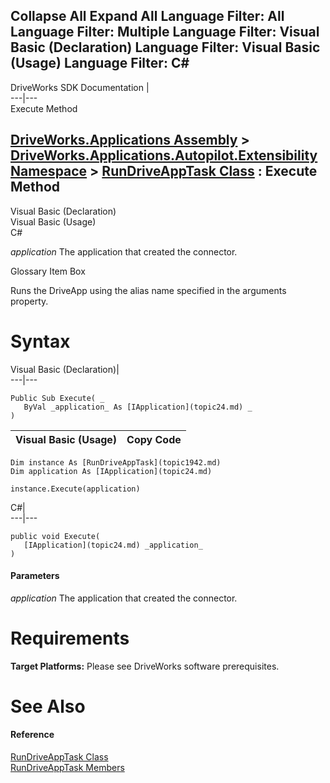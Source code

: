 Collapse All Expand All Language Filter: All  Language Filter: Multiple  Language Filter: Visual Basic (Declaration) Language Filter: Visual Basic (Usage) Language Filter: C#  
---  
DriveWorks SDK Documentation  |   
---|---  
Execute Method   
  
[DriveWorks.Applications Assembly](topic13.md) > [DriveWorks.Applications.Autopilot.Extensibility Namespace](topic1633.md) > [RunDriveAppTask Class](topic1942.md) : Execute Method  
---  
  
Visual Basic (Declaration)    
Visual Basic (Usage)    
C# 

_application_
    The application that created the connector.

Glossary Item Box

Runs the DriveApp using the alias name specified in the arguments property. 

# Syntax

Visual Basic (Declaration)|   
---|---  
      
    
    Public Sub Execute( _
       ByVal _application_ As [IApplication](topic24.md) _
    )   
  
Visual Basic (Usage)| Copy Code  
---|---  
      
    
    Dim instance As [RunDriveAppTask](topic1942.md)
    Dim application As [IApplication](topic24.md)
     
    instance.Execute(application)  
  
C#|   
---|---  
      
    
    public void Execute( 
       [IApplication](topic24.md) _application_
    )  
  
#### Parameters

 _application_
    The application that created the connector.

# Requirements

**Target Platforms:** Please see DriveWorks software prerequisites.

# See Also

#### Reference

[RunDriveAppTask Class](topic1942.md)   
[RunDriveAppTask Members](topic1943.md)


